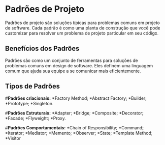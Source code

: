 # **Padrões de Projeto**
Padrões de projeto são soluções típicas para problemas comuns em projeto de software. Cada padrão é como uma planta de construção que você pode customizar para resolver um problema de projeto particular em seu código.

## **Benefícios dos Padrões**
Padrões são como um conjunto de ferramentas para soluções de problemas comuns em design de software. Eles definem uma linguagem comum que ajuda sua equipe a se comunicar mais eficientemente.

## Tipos de Padrões
#**Padrões criacionais:**
*Factory Method;
*Abstract Factory;
*Builder;
*Prototype;
*Singleton.

#**Padrões Estruturais:**
*Adapter;
*Bridge;
*Composite;
*Decorator;
*Facade;
*Flyweight;
*Proxy.

#**Padrões Comportamentais:**
*Chain of Responsibility;
*Command;
*Iterator;
*Mediator;
*Memento;
*Observer;
*State;
*Template Method;
*Visitor

